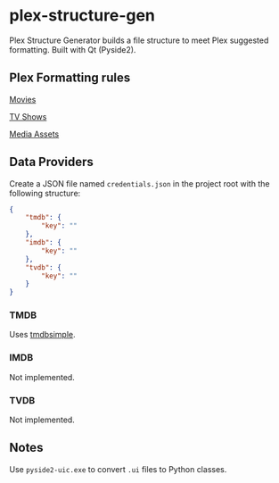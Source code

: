 # plex-structure-gen

Plex Structure Generator builds a file structure to meet Plex suggested formatting. Built with Qt (Pyside2).

## Plex Formatting rules
[Movies](https://support.plex.tv/articles/naming-and-organizing-your-movie-media-files/)

[TV Shows](https://support.plex.tv/articles/naming-and-organizing-your-tv-show-files/)

[Media Assets](https://support.plex.tv/articles/200220677-local-media-assets-movies/)

## Data Providers

Create a JSON file named `credentials.json` in the project root with the following structure:
```json
{
    "tmdb": {
        "key": ""
    },
    "imdb": {
        "key": ""
    },
    "tvdb": {
        "key": ""
    }
}
```

### TMDB

Uses [tmdbsimple](https://github.com/celiao/tmdbsimple).

### IMDB

Not implemented.

### TVDB

Not implemented.

## Notes

Use `pyside2-uic.exe` to convert `.ui` files to Python classes.